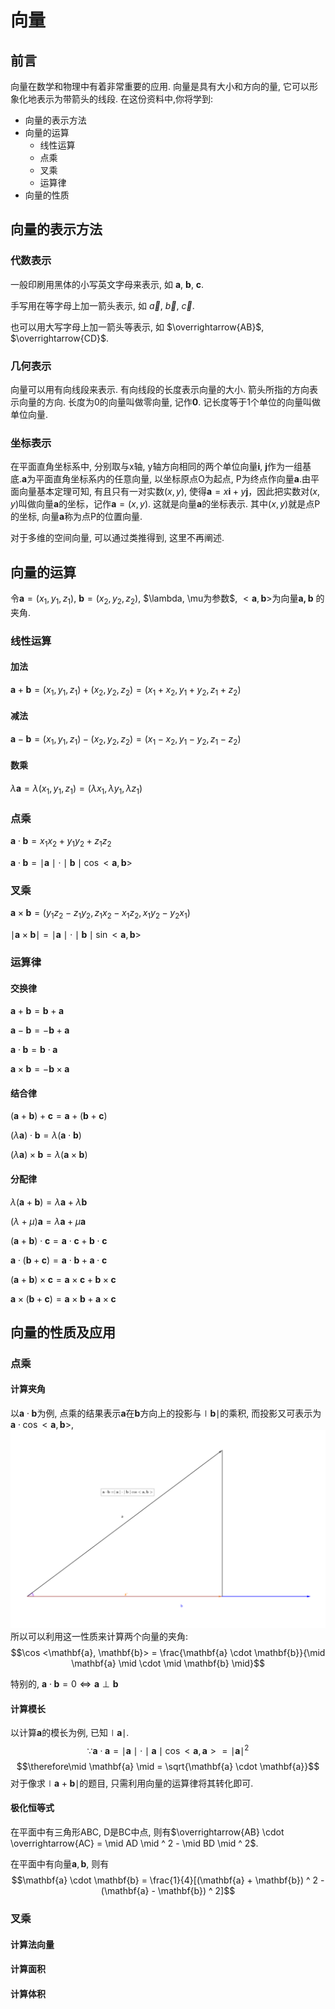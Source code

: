 # 向量

## 前言

向量在数学和物理中有着非常重要的应用.
向量是具有大小和方向的量, 它可以形象化地表示为带箭头的线段.
在这份资料中,你将学到:

+ 向量的表示方法
+ 向量的运算
  + 线性运算
  + 点乘
  + 叉乘
  + 运算律
+ 向量的性质

## 向量的表示方法

### 代数表示

一般印刷用黑体的小写英文字母来表示, 如 $\mathbf{a}$, $\mathbf{b}$, $\mathbf{c}$.

手写用在等字母上加一箭头表示, 如 $\vec{a}$, $\vec{b}$, $\vec{c}$.

也可以用大写字母上加一箭头等表示, 如 $\overrightarrow{AB}$, $\overrightarrow{CD}$.

### 几何表示

向量可以用有向线段来表示. 有向线段的长度表示向量的大小. 箭头所指的方向表示向量的方向.
长度为0的向量叫做零向量, 记作$\mathbf{0}$. 记长度等于1个单位的向量叫做单位向量.

### 坐标表示

在平面直角坐标系中, 分别取与x轴, y轴方向相同的两个单位向量$\mathbf{i}$, $\mathbf{j}$作为一组基底.$\mathbf{a}$为平面直角坐标系内的任意向量, 以坐标原点O为起点, P为终点作向量$\mathbf{a}$.由平面向量基本定理可知, 有且只有一对实数$(x, y)$, 使得$\mathbf{a} = x\mathbf{i} + y\mathbf{j}$，因此把实数对$(x, y)$叫做向量$\mathbf{a}$的坐标，记作$\mathbf{a} = (x,y)$. 这就是向量$\mathbf{a}$的坐标表示. 其中$(x,y)$就是点P的坐标, 向量$\mathbf{a}$称为点P的位置向量.

对于多维的空间向量, 可以通过类推得到, 这里不再阐述.

## 向量的运算

令$\mathbf{a} = (x_1, y_1, z_1)$, $\mathbf{b} = (x_2, y_2, z_2)$, $\lambda, \mu为参数$, $<\mathbf{a}, \mathbf{b}>$为向量$\mathbf{a, b}$ 的夹角.

### 线性运算

#### 加法

$\mathbf{a} + \mathbf{b} = (x_1, y_1, z_1) + (x_2, y_2, z_2) = (x_1 + x_2, y_1 + y_2, z_1 + z_2)$

#### 减法

$\mathbf{a} - \mathbf{b} = (x_1, y_1, z_1) - (x_2, y_2, z_2) = (x_1 - x_2, y_1 - y_2, z_1 - z_2)$

#### 数乘

$\lambda\mathbf{a} = \lambda(x_1, y_1, z_1) = (\lambda x_1, \lambda y_1, \lambda z_1)$

### 点乘

$\mathbf{a} \cdot \mathbf{b} = x_1x_2 + y_1y_2 + z_1z_2$

$\mathbf{a} \cdot \mathbf{b} = \mid\mathbf{a}\mid \cdot \mid\mathbf{b}\mid\cos<\mathbf{a}, \mathbf{b}>$

### 叉乘

$\mathbf{a} \times \mathbf{b} = (y_1z_2 - z_1y_2, z_1x_2 - x_1z_2, x_1y_2-y_2x_1)$

$\mid\mathbf{a} \times \mathbf{b}\mid = \mid\mathbf{a}\mid \cdot \mid\mathbf{b}\mid\sin<\mathbf{a}, \mathbf{b}>$

### 运算律

#### 交换律

$\mathbf{a} + \mathbf{b} = \mathbf{b} + \mathbf{a}$

$\mathbf{a} - \mathbf{b} = -\mathbf{b} + \mathbf{a}$

$\mathbf{a} \cdot \mathbf{b} = \mathbf{b} \cdot \mathbf{a}$

$\mathbf{a} \times \mathbf{b} = -\mathbf{b} \times \mathbf{a}$

#### 结合律

$(\mathbf{a} + \mathbf{b}) + \mathbf{c} = \mathbf{a} + (\mathbf{b} + \mathbf{c})$

$(\lambda\mathbf{a}) \cdot \mathbf{b} = \lambda(\mathbf{a} \cdot \mathbf{b})$

$(\lambda\mathbf{a}) \times \mathbf{b} = \lambda(\mathbf{a} \times \mathbf{b})$

#### 分配律

$\lambda( \mathbf{a} + \mathbf{b}) = \lambda\mathbf{a} + \lambda\mathbf{b}$

$(\lambda + \mu)\mathbf{a} = \lambda\mathbf{a} + \mu\mathbf{a}$

$(\mathbf{a} + \mathbf{b}) \cdot \mathbf{c} = \mathbf{a} \cdot \mathbf{c} + \mathbf{b} \cdot \mathbf{c}$

$\mathbf{a} \cdot (\mathbf{b} + \mathbf{c}) = \mathbf{a} \cdot \mathbf{b} + \mathbf{a} \cdot \mathbf{c}$

$(\mathbf{a} + \mathbf{b}) \times \mathbf{c} = \mathbf{a}\times \mathbf{c} + \mathbf{b} \times \mathbf{c}$

$\mathbf{a} \times (\mathbf{b} + \mathbf{c}) = \mathbf{a} \times \mathbf{b} + \mathbf{a} \times \mathbf{c}$

## 向量的性质及应用

### 点乘

#### 计算夹角

以$\mathbf{a} \cdot \mathbf{b}$为例, 点乘的结果表示$\mathbf{a}$在$\mathbf{b}$方向上的投影与$\mid \mathbf{b} \mid$的乘积, 而投影又可表示为$\mathbf{a} \cdot \cos <\mathbf{a}, \mathbf{b}>$,
![向量点乘](pictures/向量点乘.png "向量点乘")
所以可以利用这一性质来计算两个向量的夹角:$$\cos <\mathbf{a}, \mathbf{b}> = \frac{\mathbf{a} \cdot \mathbf{b}}{\mid \mathbf{a} \mid \cdot \mid \mathbf{b} \mid}$$

特别的, $\mathbf{a} \cdot \mathbf{b}= 0 \Leftrightarrow \mathbf{a} \perp \mathbf{b}$

#### 计算模长

以计算$\mathbf{a}$的模长为例, 已知$\mid \mathbf{a} \mid$.
$$\because \mathbf{a} \cdot \mathbf{a} = \mid\mathbf{a}\mid \cdot \mid\mathbf{a}\mid\cos<\mathbf{a}, \mathbf{a}>= \mid \mathbf{a} \mid ^ 2$$
$$\therefore\mid \mathbf{a} \mid = \sqrt{\mathbf{a} \cdot \mathbf{a}}$$
对于像求$\mid \mathbf{a} + \mathbf{b} \mid$的题目, 只需利用向量的运算律将其转化即可.

#### 极化恒等式

在平面中有三角形ABC, D是BC中点, 则有$\overrightarrow{AB} \cdot \overrightarrow{AC} = \mid AD \mid ^ 2 - \mid BD \mid ^ 2$.

在平面中有向量$\mathbf{a}, \mathbf{b}$, 则有$$\mathbf{a} \cdot \mathbf{b} = \frac{1}{4}[(\mathbf{a} + \mathbf{b}) ^ 2 - (\mathbf{a} - \mathbf{b}) ^ 2]$$

### 叉乘

#### 计算法向量

#### 计算面积

#### 计算体积
